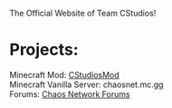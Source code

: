 The Official Website of Team CStudios!

# Projects:
Minecraft Mod: [CStudiosMod](https://teamcstudios.github.io/CStudiosMod/)<br/>
Minecraft Vanilla Server: chaosnet.mc.gg<br/>
Forums: [Chaos Network Forums](chaosnetworkforums.zone)<br/>
